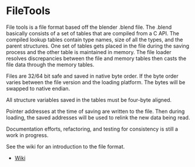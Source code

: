 # FileTools
File tools is a file format based off the blender .blend file. The .blend basically consists of a set of tables that are compiled from a C API. The compiled lookup tables contain type names, size of all the types, and the parent structures. One set of tables gets placed in the file during the saving process and the other table is maintained in memory. The file loader resolves discrepancies between the file and memory tables then casts the file data through the memory tables.

Files are 32/64 bit safe and saved in native byte order. If the byte order varies between the file version and the loading platform. The bytes will be swapped to native endian. 

All structure variables saved in the tables must be four-byte aligned.

Pointer addresses at the time of saving are written to the file. Then during loading, the saved addresses will be used to relink the new data being read.

Documentation efforts, refactoring, and testing for consistency is still a work in progress. 

See the wiki for an introduction to the file format.
* [Wiki](https://github.com/snailrose/FileTools/wiki)
